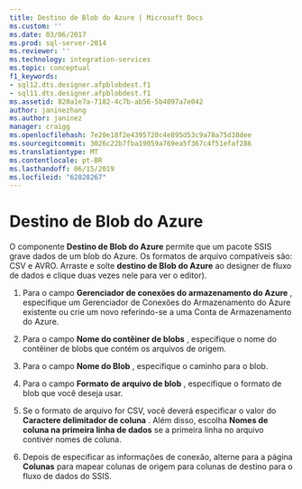 ```yaml
---
title: Destino de Blob do Azure | Microsoft Docs
ms.custom: ''
ms.date: 03/06/2017
ms.prod: sql-server-2014
ms.reviewer: ''
ms.technology: integration-services
ms.topic: conceptual
f1_keywords:
- sql12.dts.designer.afpblobdest.f1
- sql11.dts.designer.afpblobdest.f1
ms.assetid: 820a1e7a-7182-4c7b-ab56-5b4097a7e042
author: janinezhang
ms.author: janinez
manager: craigg
ms.openlocfilehash: 7e20e18f2e4395720c4e895d53c9a78a75d38dee
ms.sourcegitcommit: 3026c22b7fba19059a769ea5f367c4f51efaf286
ms.translationtype: MT
ms.contentlocale: pt-BR
ms.lasthandoff: 06/15/2019
ms.locfileid: "62828267"
---
```

# <a name="azure-blob-destination"></a>Destino de Blob do Azure
  O componente **Destino de Blob do Azure** permite que um pacote SSIS grave dados de um blob do Azure. Os formatos de arquivo compatíveis são: CSV e AVRO. Arraste e solte **destino de Blob do Azure** ao designer de fluxo de dados e clique duas vezes nele para ver o editor).  
  
1.  Para o campo **Gerenciador de conexões do armazenamento do Azure** , especifique um Gerenciador de Conexões do Armazenamento do Azure existente ou crie um novo referindo-se a uma Conta de Armazenamento do Azure.  
  
2.  Para o campo **Nome do contêiner de blobs** , especifique o nome do contêiner de blobs que contém os arquivos de origem.  
  
3.  Para o campo **Nome do Blob** , especifique o caminho para o blob.  
  
4.  Para o campo **Formato de arquivo de blob** , especifique o formato de blob que você deseja usar.  
  
5.  Se o formato de arquivo for CSV, você deverá especificar o valor do **Caractere delimitador de coluna** . Além disso, escolha **Nomes de coluna na primeira linha de dados** se a primeira linha no arquivo contiver nomes de coluna.  
  
6.  Depois de especificar as informações de conexão, alterne para a página **Colunas** para mapear colunas de origem para colunas de destino para o fluxo de dados do SSIS.  
  
  

